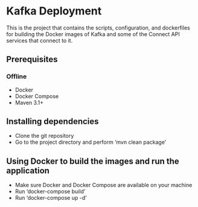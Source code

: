 # Kafka Deployment

This is the project that contains the scripts, configuration, and dockerfiles for building the Docker images of Kafka and some of the Connect API services that connect to it.

## Prerequisites

### Offline
* Docker
* Docker Compose
* Maven 3.1+

## Installing dependencies
* Clone the git repository
* Go to the project directory and perform ‘mvn clean package’

## Using Docker to build the images and run the application
* Make sure Docker and Docker Compose are available on your machine
* Run ‘docker-compose build’
* Run ‘docker-compose up -d’
